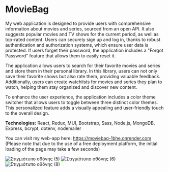 # MovieBag
My web application is designed to provide users with comprehensive information about movies and series, sourced from an open API. It also suggests popular movies and TV shows for the current period, as well as top-rated content. Users can securely sign up and log in, thanks to robust authentication and authorization systems, which ensure user data is protected. If users forget their password, the application includes a "Forgot Password" feature that allows them to easily reset it.

The application allows users to search for their favorite movies and series and store them in their personal library. In this library, users can not only save their favorite shows but also rate them, providing valuable feedback. Additionally, users can create watchlists for movies and series they plan to watch, helping them stay organized and discover new content.

To enhance the user experience, the application includes a color theme switcher that allows users to toggle between three distinct color themes. This personalized feature adds a visually appealing and user-friendly touch to the overall design.

**Technologies:**
React,
Redux,
MUI,
Bootstrap,
Sass,
Node.js,
MongoDB,
Express,
bcrypt,
dotenv,
nodemailer



You can visit my web-app here: https://moviebag-1bhe.onrender.com  
(Please note that due to the use of a free deployment platform, the initial loading of the page may take a few seconds)

![Στιγμιότυπο οθόνης (5)](https://github.com/Stefanatti/MovieBag/assets/101453394/006e1858-aff3-4507-b768-a45bc1e7eb4b)
![Στιγμιότυπο οθόνης (6)](https://github.com/Stefanatti/MovieBag/assets/101453394/24558eaa-8a4d-409b-a144-720e30a76e06)
![Στιγμιότυπο οθόνης (8)](https://github.com/Stefanatti/MovieBag/assets/101453394/358092b5-9186-43f9-bae3-5533c04eb710)
